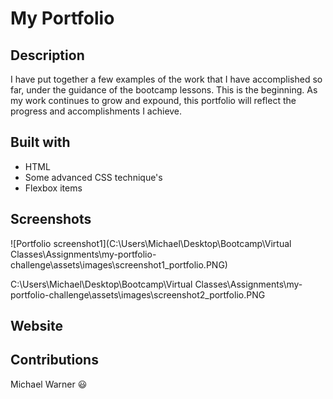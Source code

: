 # My Portfolio

## Description
I have put together a few examples of the work that I have accomplished so far, under the guidance of the bootcamp lessons. This is the beginning. As my work continues to grow and expound, this portfolio will reflect the progress and accomplishments I achieve.

## Built with
* HTML
* Some advanced CSS technique's 
* Flexbox items

## Screenshots
![Portfolio screenshot1](C:\Users\Michael\Desktop\Bootcamp\Virtual Classes\Assignments\my-portfolio-challenge\assets\images\screenshot1_portfolio.PNG)


C:\Users\Michael\Desktop\Bootcamp\Virtual Classes\Assignments\my-portfolio-challenge\assets\images\screenshot2_portfolio.PNG

## Website


## Contributions
Michael Warner :smiley:

